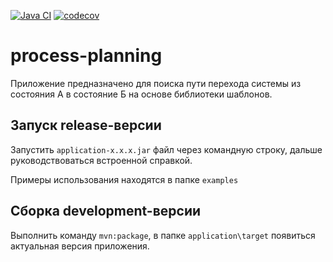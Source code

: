 [![Java CI](https://github.com/kinnder/process-engineering/actions/workflows/build.yml/badge.svg)](https://github.com/kinnder/process-engineering/actions/workflows/build.yml)
[![codecov](https://codecov.io/gh/kinnder/process-engineering/branch/master/graph/badge.svg?token=ZpKKwI29vY)](https://codecov.io/gh/kinnder/process-engineering)

# process-planning

Приложение предназначено для поиска пути перехода системы из состояния А в состояние Б на основе библиотеки шаблонов.

## Запуск release-версии

Запустить `application-x.x.x.jar` файл через командную строку, дальше руководствоваться встроенной справкой.

Примеры использования находятся в папке `examples`

## Сборка development-версии

Выполнить команду `mvn:package`, в папке `application\target` появиться актуальная версия приложения.
